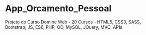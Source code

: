 # App_Orcamento_Pessoal
Projeto do Curso Domine Web - 20 Cursos - HTML5, CSS3, SASS, Bootstrap, JS, ES6, PHP, OO, MySQL, JQuery, MVC, APIs
